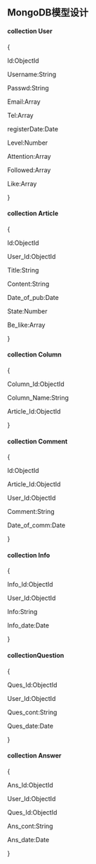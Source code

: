 ## MongoDB模型设计

#### collection User

{

Id:ObjectId

Username:String

Passwd:String

Email:Array

Tel:Array

registerDate:Date

Level:Number

Attention:Array

Followed:Array

Like:Array


}

#### collection Article

{

Id:ObjectId

User_Id:ObjectId

Title:String

Content:String

Date_of_pub:Date

State:Number

Be_like:Array


}

#### collection Column

{

Column_Id:ObjectId

Column_Name:String

Article_Id:ObjectId


}

#### collection Comment

{

Id:ObjectId

Article_Id:ObjectId

User_Id:ObjectId

Comment:String

Date_of_comm:Date


}

#### collection Info

{

Info_Id:ObjectId

User_Id:ObjectId

Info:String

Info_date:Date

}

#### collectionQuestion

{

Ques_Id:ObjectId

User_Id:ObjectId

Ques_cont:String

Ques_date:Date

}


#### collection Answer

{

Ans_Id:ObjectId

User_Id:ObjectId

Ques_Id:ObjectId

Ans_cont:String

Ans_date:Date

}